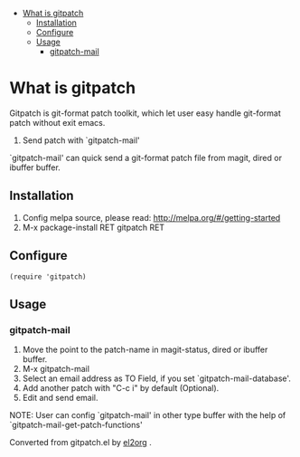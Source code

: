 - [What is gitpatch](#org87289be)
  - [Installation](#org293eba2)
  - [Configure](#org545133f)
  - [Usage](#orgb6c8b3d)
    - [gitpatch-mail](#org9296254)


<a id="org87289be"></a>

# What is gitpatch

Gitpatch is git-format patch toolkit, which let user easy handle git-format patch without exit emacs.

1.  Send patch with \`gitpatch-mail'

\`gitpatch-mail' can quick send a git-format patch file from magit, dired or ibuffer buffer.


<a id="org293eba2"></a>

## Installation

1.  Config melpa source, please read: <http://melpa.org/#/getting-started>
2.  M-x package-install RET gitpatch RET


<a id="org545133f"></a>

## Configure

    (require 'gitpatch)


<a id="orgb6c8b3d"></a>

## Usage


<a id="org9296254"></a>

### gitpatch-mail

1.  Move the point to the patch-name in magit-status, dired or ibuffer buffer.
2.  M-x gitpatch-mail
3.  Select an email address as TO Field, if you set \`gitpatch-mail-database'.
4.  Add another patch with "C-c i" by default (Optional).
5.  Edit and send email.

NOTE: User can config \`gitpatch-mail' in other type buffer with the help of \`gitpatch-mail-get-patch-functions'


Converted from gitpatch.el by [el2org](https://github.com/tumashu/el2org) .